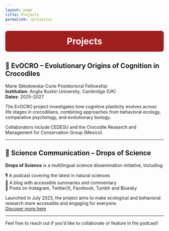 ```yaml
---
layout: page
title: Projects
permalink: /projects/
---
```


<div style="background-color:#a02020; color:white; padding:1rem; border-radius:8px; text-align:center; margin-bottom: 2rem;">
  <h1 style="margin: 0; font-size: 2em;">Projects</h1>
</div>

## 🐊 EvOCRO – Evolutionary Origins of Cognition in Crocodiles

Marie Skłodowska-Curie Postdoctoral Fellowship  
**Institution**: Anglia Ruskin University, Cambridge (UK)  
**Dates**: 2025–2027  

The EvOCRO project investigates how cognitive plasticity evolves across life stages in crocodilians, combining approaches from behavioral ecology, comparative psychology, and evolutionary biology. 

Collaborators include CEDESU and the Crocodile Research and Management for Conservation Group (Mexico).

---

## 📢 Science Communication – Drops of Science

**Drops of Science** is a multilingual science dissemination initiative, including:

🎙️ A podcast covering the latest in natural sciences  
📝 A blog with accessible summaries and commentary  
📱 Posts on Instagram, Twitter/X, Facebook, Tumblr and Bluesky  

Launched in July 2023, the project aims to make ecological and behavioral research more accessible and engaging for everyone.  
[Discover more here](https://linktr.ee/dropsofscienceofficial)

---

Feel free to reach out if you'd like to collaborate or feature in the podcast!
